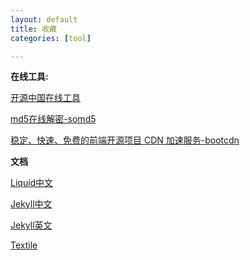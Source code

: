```yaml
---
layout: default
title: 收藏
categories: [tool]

---
```


**在线工具:**

[开源中国在线工具](http://tool.oschina.net/)

[md5在线解密-somd5](https://somd5.com/)

[稳定、快速、免费的前端开源项目 CDN 加速服务-bootcdn](http://www.bootcdn.cn/)

**文档**

[Liquid中文](https://liquid.bootcss.com)

[Jekyll中文](https://www.jekyll.com.cn/)

[Jekyll英文](https://jekyllrb.com/)

[Textile](https://www.promptworks.com/textile)